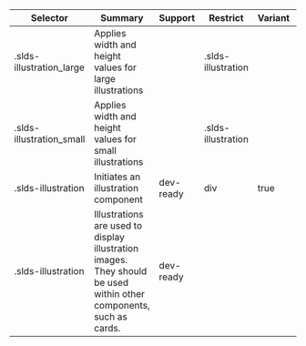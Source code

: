 

| Selector | Summary | Support | Restrict | Variant | Modifier |
|-------|-------|-------|-------|-------|-------|
| .slds-illustration_large | Applies width and height values for large illustrations |   | .slds-illustration |   | true |
| .slds-illustration_small | Applies width and height values for small illustrations |   | .slds-illustration |   | true |
| .slds-illustration | Initiates an illustration component | dev-ready | div | true |   |
| .slds-illustration | Illustrations are used to display illustration images. They should be used within other components, such as cards. | dev-ready |   |   |   |